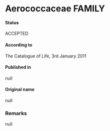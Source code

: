 # Aerococcaceae FAMILY

#### Status
ACCEPTED

#### According to
The Catalogue of Life, 3rd January 2011

#### Published in
null

#### Original name
null

### Remarks
null